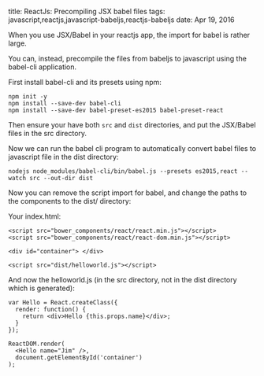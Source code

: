title: ReactJs: Precompiling JSX babel files
tags: javascript,reactjs,javascript-babeljs,reactjs-babeljs
date:  Apr 19, 2016

When you use JSX/Babel in your reactjs app, the import for babel is rather large.

You can, instead, precompile the files from babeljs to javascript using the babel-cli application.

First install babel-cli and its presets using npm:

    npm init -y
    npm install --save-dev babel-cli
    npm install --save-dev babel-preset-es2015 babel-preset-react

Then ensure your have both `src` and `dist` directories, and put the JSX/Babel files in the src directory.

Now we can run the babel cli program to automatically convert babel files to javascript file in the dist directory:

    nodejs node_modules/babel-cli/bin/babel.js --presets es2015,react --watch src --out-dir dist

Now you can remove the script import for babel, and change the paths to the components to the dist/ directory:

Your index.html:

    <script src="bower_components/react/react.min.js"></script>
    <script src="bower_components/react/react-dom.min.js"></script>
    
    <div id="container"> </div>
    
    <script src="dist/helloworld.js"></script>

And now the helloworld.js (in the src directory, not in the dist directory which is generated):

    var Hello = React.createClass({
      render: function() {
        return <div>Hello {this.props.name}</div>;
      }
    });
    
    ReactDOM.render(
      <Hello name="Jim" />,
      document.getElementById('container')
    );

